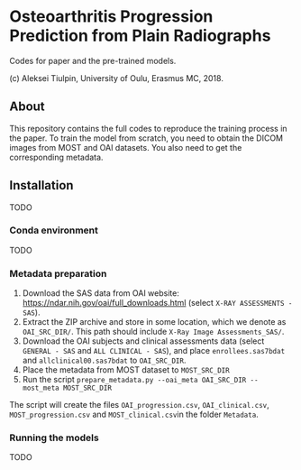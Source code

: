 # Osteoarthritis Progression Prediction from Plain Radiographs

Codes for paper and the pre-trained models.

(c) Aleksei Tiulpin, University of Oulu, Erasmus MC, 2018.

## About

This repository contains the full codes to reproduce the training process in the paper. To train the model from scratch, you need to obtain the DICOM images from MOST and OAI datasets. You also need to get the corresponding metadata.

## Installation

TODO

### Conda environment

TODO

### Metadata preparation

1. Download the SAS data from OAI website: https://ndar.nih.gov/oai/full_downloads.html (select `X-RAY ASSESSMENTS - SAS`).
2. Extract the ZIP archive and store in some location, which we denote as `OAI_SRC_DIR/`.
This path should include `X-Ray Image Assessments_SAS/`.
3. Download the OAI subjects and clinical assessments data 
(select `GENERAL - SAS` and `ALL CLINICAL - SAS`), and place `enrollees.sas7bdat` and `allclinical00.sas7bdat` to `OAI_SRC_DIR`.
4. Place the metadata from MOST dataset to `MOST_SRC_DIR`
5. Run the script `prepare_metadata.py --oai_meta OAI_SRC_DIR --most_meta MOST_SRC_DIR`

The script will create the files `OAI_progression.csv`, `OAI_clinical.csv`, `MOST_progression.csv` 
and `MOST_clinical.csv`in the folder `Metadata`.

### Running the models

TODO


